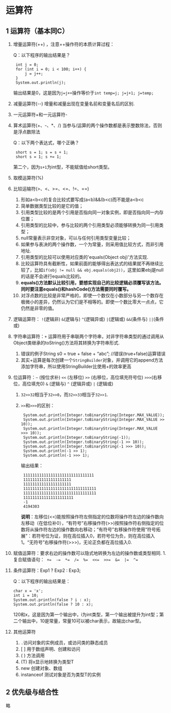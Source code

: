 # 运算符

## 1 运算符（基本同C）

1. 增量运算符(++) ，注意++操作符的本质计算过程：
	
	Q：以下程序的输出结果是？
	
        int j = 0;
        for (int i = 0; i < 100; i++) {
            j = j++;
        }
        System.out.println(j);

	输出结果是0，这是因为`j=j++`操作等价于`int temp=j; j=j+1; j=temp;`

2. 减量运算符(--)    增量和减量出现在变量名前和变量名后的区别.
3. 一元运算符+和一元运算符-  
4. 算术运算符(+、-、*、/)    当参与/运算的两个操作数都是表示整数除法，否则是浮点数除法

	Q：以下两个表达式，哪个正确？

        short s = 1; s = s + 1;
        short s = 1; s += 1;

	第二个，因为`s+1`为int型，不能赋值给short类型。

5. 取模运算符(%)
6. 比较运输符(>、<、>=、<=、!=、==)
	1. 形如a<b<c的复合比较式要写成(a<b)&&(b<c)而不能是a<b<c
	2. 简单数据类型比较的是它的值；
	3. 引用类型比较的是两个引用是否指向同一对象实例，即是否指向同一内存位置；
	4. 引用类型的比较中，参与比较的两个引用类型必须能够转换为同一引用类型；
	5. null常量表示非空对象，可以与任何引用类型变量比较；
	6. 如果参与表决的两个操作数，一个为常量，则采用值比较方式，而非引用地址. 
	7. 引用类型的比较可以使用对应类的'equals(Object obj)'方法实现. 
	8. 比较运算符具有截断性，如果前面的能够得出表达式的结果就不再继续比较了，比如`if(obj != null && ebj.equals(obj2))`，这里如果ebj是null的话是不会进行equals比较的。
	9. **equals()方法默认比较引用，要想实现自己的比较逻辑必须覆写该方法。同时要注意equals()和hashCode()方法需要同时覆写。**
	10. 对浮点数的比较是非常严格的，即使一个数仅在小数部分与另一个数存在极微小的差异，仍然认为它们是不相等的。即使一个数比零大一点点，它仍然是非零的值。
7. 逻辑运算符： `!`(逻辑非)  `&`(逻辑与)  `^`(逻辑异或)  `|`(逻辑或)  `&&`(条件与)  `||`(条件或)
8. 字符串运算符：`+` 运算符用于串联两个字符串，对非字符串类型的通过调用从Object类继承的toString()方法将其转换为字符串形式.
	1. 错误的例子String s0 = true + false + “abc”; //错误(true+false)运算错误
	2. 其实+运算是每次创建一个`StringBuilder`对象，并调用它的append方法添加字符串，所以使用StringBuilder比使用+的效率更高
9. 位运算符：`~` (按位求补)  `<<` (左移位)  `>>` (右移位，高位填充符号位)  `>>>`(右移位，高位填充0)  `&` (逻辑与)  `^` (逻辑异或)  `|` (逻辑或)
	1. `32>>32`相当于`32>>0`，而`32>>33`相当于`32>>1`.
	2. `>>`和`>>>`的区别：
	
			System.out.println(Integer.toBinaryString(Integer.MAX_VALUE));
	        System.out.println(Integer.toBinaryString(Integer.MAX_VALUE >> 10));
	        System.out.println(Integer.toBinaryString(Integer.MAX_VALUE >>> 10));
	        System.out.println(Integer.toBinaryString(-1));
	        System.out.println(Integer.toBinaryString(-1 >> 10));
	        System.out.println(Integer.toBinaryString(-1 >>> 10));
	        System.out.println(-1 >> 1);
	        System.out.println(-1 >>> 1);
  	    
		输出结果：

			1111111111111111111111111111111
			111111111111111111111
			111111111111111111111
			11111111111111111111111111111111
			11111111111111111111111111111111
			1111111111111111111111
			-1
			4194303

		**说明**：左移位(<<)能按照操作符左侧指定的位数将操作符左边的操作数向左移动（在低位补0），“有符号”右移操作符(>>)按照操作符右侧指定的位数将从操作符左边的操作数向右移动；“有符号”右移操作符使用“符号拓展”：若符号位为证，则在高位插入0，若符号位为负，则在高位插入1。“无符号”右移操作符(>>>)，无论正负都在高位插入0.

10. 赋值运算符：要求右边的操作数可以隐式地转换为左边的操作数或类型相同. 
	1.复合赋值语句：` +=  -=  *=  /=  %=  <<=  >>=  &=  |=  ^=`
11. 条件运算符：Exp1 ? Exp2 : Exp3;

	Q：以下程序的输出结果是：

        char x = 'x';
        int i = 10;
        System.out.println(false ? i : x);
        System.out.println(false ? 10 : x);

	120和x，这是因为第一个输出中，i为int类型，第一个输出被提升为int型；第二个输出中，10是常量，常量10可以被char表示，故输出char型。

12. 其他运算符
	1. `.`访问对象的实例成员，或访问类的静态成员
	2. [ ]		用于数组声明、创建和访问
	3. ( )		方法调用
	4. (T)		将x显示地转换为类型T
	5. new		创建对象、数组
	6. instanceof		测试对象是否为类型T的实例

## 2 优先级与结合性

略